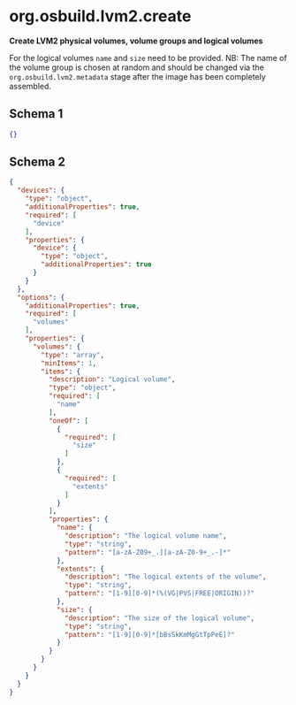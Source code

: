 
# org.osbuild.lvm2.create

**Create LVM2 physical volumes, volume groups and logical volumes**

For the logical volumes `name` and `size` need to be provided.
NB: The name of the volume group is chosen at random and should
be changed via the `org.osbuild.lvm2.metadata` stage after the
image has been completely assembled.

## Schema 1

```json
{}
```

## Schema 2

```json
{
  "devices": {
    "type": "object",
    "additionalProperties": true,
    "required": [
      "device"
    ],
    "properties": {
      "device": {
        "type": "object",
        "additionalProperties": true
      }
    }
  },
  "options": {
    "additionalProperties": true,
    "required": [
      "volumes"
    ],
    "properties": {
      "volumes": {
        "type": "array",
        "minItems": 1,
        "items": {
          "description": "Logical volume",
          "type": "object",
          "required": [
            "name"
          ],
          "oneOf": [
            {
              "required": [
                "size"
              ]
            },
            {
              "required": [
                "extents"
              ]
            }
          ],
          "properties": {
            "name": {
              "description": "The logical volume name",
              "type": "string",
              "pattern": "[a-zA-Z09+_.][a-zA-Z0-9+_.-]*"
            },
            "extents": {
              "description": "The logical extents of the volume",
              "type": "string",
              "pattern": "[1-9][0-9]*(%(VG|PVS|FREE|ORIGIN))?"
            },
            "size": {
              "description": "The size of the logical volume",
              "type": "string",
              "pattern": "[1-9][0-9]*[bBsSkKmMgGtTpPeE]?"
            }
          }
        }
      }
    }
  }
}
```
